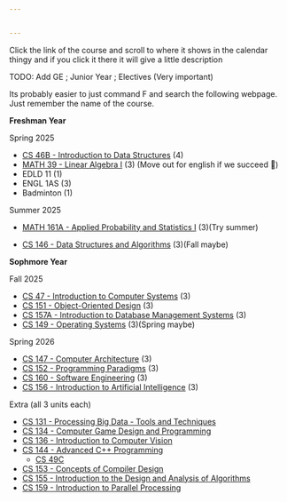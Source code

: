 ```yaml
---


---
```


<p>Click the link of the course and scroll to where it shows in the calendar thingy and if you click it there it will give a little description</p>
<p>TODO: Add GE ; Junior Year ; Electives (Very important)</p>
<p>Its probably easier to just command F and search the following webpage. Just remember the name of the course.</p>
<p><strong>Freshman Year</strong></p>
<p>Spring 2025</p>
<ul>
<li><a href="https://catalog.sjsu.edu/preview_course_nopop.php?catoid=10&amp;coid=42140">CS 46B - Introduction to Data Structures</a> (4)</li>
<li><a href="https://catalog.sjsu.edu/preview_course_nopop.php?catoid=10&amp;coid=46030">MATH 39 - Linear Algebra I</a> (3) (Move out for english if we succeed 🙏)</li>
<li>EDLD 11 (1)</li>
<li>ENGL 1AS (3)</li>
<li>Badminton (1)</li>
</ul>
<p>Summer 2025</p>
<ul>
<li><a href="https://catalog.sjsu.edu/preview_program.php?catoid=10&amp;poid=10435&amp;returnto=4818#/usr/local/webroot/acalog-legacy/shared/htdocs_gateway/ajax/preview_course.php">MATH 161A - Applied Probability and Statistics I</a> (3)(Try summer)</li>
</ul>
<ul>
<li><a href="https://catalog.sjsu.edu/preview_course_nopop.php?catoid=10&amp;coid=42151">CS 146 - Data Structures and Algorithms</a> (3)(Fall maybe)</li>
</ul>
<p><strong>Sophmore Year</strong></p>
<p>Fall 2025</p>
<ul>
<li><a href="https://catalog.sjsu.edu/preview_program.php?catoid=10&amp;poid=9238&amp;returnto=4818#/usr/local/webroot/acalog-legacy/shared/htdocs_gateway/ajax/preview_course.php">CS 47 - Introduction to Computer Systems</a> (3)</li>
<li><a href="https://catalog.sjsu.edu/preview_program.php?catoid=10&amp;poid=9238&amp;returnto=4818#/usr/local/webroot/acalog-legacy/shared/htdocs_gateway/ajax/preview_course.php">CS 151 - Object-Oriented Design</a> (3)</li>
<li><a href="https://catalog.sjsu.edu/preview_program.php?catoid=10&amp;poid=9238&amp;returnto=4818#/usr/local/webroot/acalog-legacy/shared/htdocs_gateway/ajax/preview_course.php">CS 157A - Introduction to Database Management Systems</a> (3)</li>
<li><a href="https://catalog.sjsu.edu/preview_program.php?catoid=10&amp;poid=9238&amp;returnto=4818#">CS 149 - Operating Systems</a> (3)(Spring maybe)</li>
</ul>
<p>Spring 2026</p>
<ul>
<li><a href="https://catalog.sjsu.edu/preview_program.php?catoid=10&amp;poid=9238&amp;returnto=4818#/usr/local/webroot/acalog-legacy/shared/htdocs_gateway/ajax/preview_course.php">CS 147 - Computer Architecture</a> (3)</li>
<li><a href="https://catalog.sjsu.edu/preview_program.php?catoid=10&amp;poid=9238&amp;returnto=4818#/usr/local/webroot/acalog-legacy/shared/htdocs_gateway/ajax/preview_course.php">CS 152 - Programming Paradigms</a> (3)</li>
<li><a href="https://catalog.sjsu.edu/preview_program.php?catoid=10&amp;poid=9238&amp;returnto=4818#">CS 160 - Software Engineering</a> (3)</li>
<li><a href="https://catalog.sjsu.edu/preview_program.php?catoid=10&amp;poid=10435&amp;returnto=4818#/usr/local/webroot/acalog-legacy/shared/htdocs_gateway/ajax/preview_course.php">CS 156 - Introduction to Artificial Intelligence</a> (3)</li>
</ul>
<p>Extra (all 3 units each)</p>
<ul>
<li><a href="https://catalog.sjsu.edu/preview_program.php?catoid=10&amp;poid=9238&amp;returnto=4818#tt6817">CS 131 - Processing Big Data - Tools and Techniques</a></li>
<li><a href="https://catalog.sjsu.edu/preview_program.php?catoid=13&amp;poid=7663&amp;returnto=4963#/usr/local/webroot/acalog-legacy/shared/htdocs_gateway/ajax/preview_course.php">CS 134 - Computer Game Design and Programming</a></li>
<li><a href="https://catalog.sjsu.edu/preview_program.php?catoid=13&amp;poid=7663&amp;returnto=4963#">CS 136 - Introduction to Computer Vision</a></li>
<li><a href="https://catalog.sjsu.edu/preview_program.php?catoid=13&amp;poid=7663&amp;returnto=4963#/usr/local/webroot/acalog-legacy/shared/htdocs_gateway/ajax/preview_course.php">CS 144 - Advanced C++ Programming</a>
<ul>
<li><a href="https://catalog.sjsu.edu/preview_course_nopop.php?catoid=10&amp;coid=42141">CS 49C</a></li>
</ul>
</li>
<li><a href="https://catalog.sjsu.edu/preview_program.php?catoid=13&amp;poid=7663&amp;returnto=4963#">CS 153 - Concepts of Compiler Design</a></li>
<li><a href="https://catalog.sjsu.edu/preview_program.php?catoid=13&amp;poid=7663&amp;returnto=4963#/usr/local/webroot/acalog-legacy/shared/htdocs_gateway/ajax/preview_course.php">CS 155 - Introduction to the Design and Analysis of Algorithms</a></li>
<li><a href="https://catalog.sjsu.edu/preview_program.php?catoid=13&amp;poid=7663&amp;returnto=4963#">CS 159 - Introduction to Parallel Processing</a></li>
</ul>

